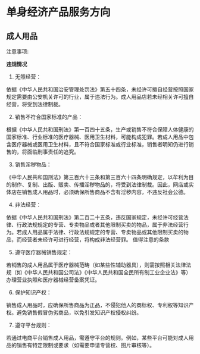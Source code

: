 

# 单身经济产品服务方向


## 成人用品

注意事项:

**违规情况**

1. 无照经营‌：

依据《中华人民共和国治安管理处罚法》第五十四条，未经许可擅自经营按照国家规定需要由公安机关许可的行业，属于违法行为。成人用品店若未经相关许可擅自经营，将受到法律制裁。

2. 销售不符合国家标准的产品‌：

根据《中华人民共和国刑法》第一百四十五条，生产或销售不符合保障人体健康的国家标准、行业标准的医疗器械、医用卫生材料，可能构成犯罪。若成人用品中包含医疗器械或医用卫生材料，且不符合国家标准或行业标准，销售者明知仍进行销售的，将面临刑事责任的追究。

3. 销售淫秽物品‌：

《中华人民共和国刑法》第三百六十三条和第三百六十四条明确规定，以牟利为目的制作、复制、出版、贩卖、传播淫秽物品的，将受到法律制裁。因此，网店或实体店在销售成人用品时，必须确保所售商品不含有淫秽内容，不违反社会公德。

4. 非法经营‌：

依据《中华人民共和国刑法》第二百二十五条，违反国家规定，未经许可经营法律、行政法规规定的专营、专卖物品或者其他限制买卖的物品，属于非法经营行为。若成人用品属于法律、行政法规规定的专营、专卖物品或其他限制买卖的物品，而经营者未经许可进行经营，将构成非法经营罪。
值得注意的条款

5. 遵守医疗器械销售规定‌：

若销售的成人用品属于医疗器械范畴（如某些性辅助器具），则需按照相关法律法规（如《中华人民共和国公司法》《中华人民共和国全民所有制工业企业法》等）办理营业执照和医疗器械经营备案凭证。

6. 保护知识产权‌：

销售成人用品时，应确保所售商品为正品，不侵犯他人的商标权、专利权等知识产权。避免销售假冒伪劣商品，以免引发知识产权侵权纠纷。

7. 遵守平台规则‌：

若通过电商平台销售成人用品，需遵守平台的规则。例如，某些平台可能对成人用品的销售有特定限制或要求（如需要申请专营权、图片审核等）。
